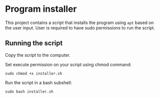 # Program installer
This project contains a script that installs the program using `apt` based on the user input. User is required to have sudo permissions to run the script.

## Running the script

Copy the script to the computer.

Set execute permission on your script using chmod command:
```
sudo chmod +x installer.sh
```

Run the script in a bash subshell:
```
sudo bash installer.sh
```